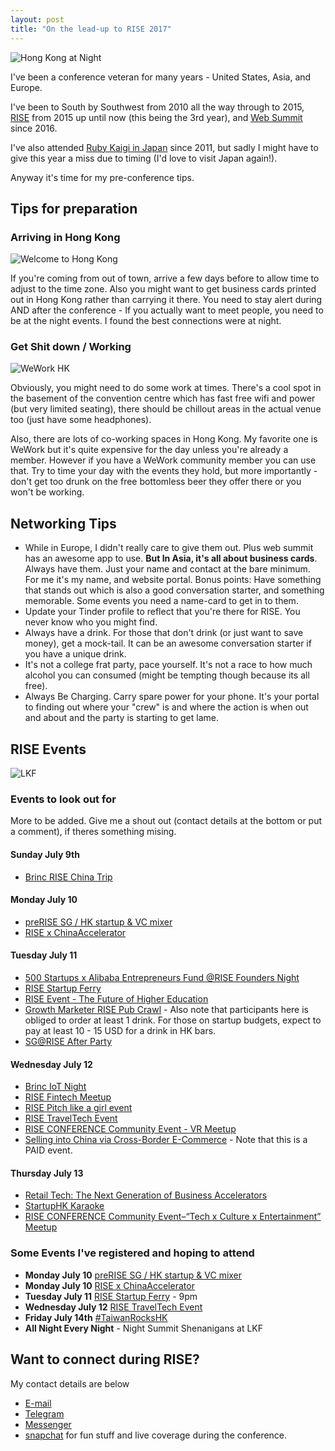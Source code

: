 ```yaml
---
layout: post
title: "On the lead-up to RISE 2017"
---
```


![Hong Kong at Night](https://images.itinerantfoodie.com/uploads/hong-kong-pics/peaknighttime.png)

I've been a conference veteran for many years - United States, Asia, and Europe.

I've been to South by Southwest from 2010 all the way through to 2015, [RISE](http://www.nolim1t.co/2016/06/06/post-rise-conference-key-takes.html) from 2015 up until now (this being the 3rd year), and [Web Summit](http://www.nolim1t.co/2016/11/21/websummit-2016.html) since 2016.

I've also attended [Ruby Kaigi in Japan](http://www.nolim1t.co/2016/09/12/rubykaigi-2016.html) since 2011, but sadly I might have to give this year a miss due to timing (I'd love to visit Japan again!).

Anyway it's time for my pre-conference tips.

## Tips for preparation

### Arriving in Hong Kong

![Welcome to Hong Kong](https://images.itinerantfoodie.com/uploads/hong-kong-pics/welcome-to-hk.png)

If you're coming from out of town, arrive a few days before to allow time to adjust to the time zone. Also you might want to get business cards printed out in Hong Kong rather than carrying it there. You need to stay alert during AND after the conference - If you actually want to meet people, you need to be at the night events. I found the best connections were at night.

### Get Shit down / Working

![WeWork HK](https://images.itinerantfoodie.com/uploads/hong-kong-pics/hk-wework.jpg)

Obviously, you might need to do some work at times. There's a cool spot in the basement of the convention centre which has fast free wifi and power (but very limited seating), there should be chillout areas in the actual venue too (just have some headphones).

Also, there are lots of co-working spaces in Hong Kong. My favorite one is WeWork but it's quite expensive for the day unless you're already a member. However if you have a WeWork community member you can use that. Try to time your day with the events they hold, but more importantly - don't get too drunk on the free bottomless beer they offer there or you won't be working.


## Networking Tips

* While in Europe, I didn't really care to give them out. Plus web summit has an awesome app to use. **But In Asia, it's all about business cards**. Always have them. Just your name and contact at the bare minimum. For me it's my name, and website portal. Bonus points: Have something that stands out which is also a good conversation starter, and something memorable. Some events you need a name-card to get in to them.
* Update your Tinder profile to reflect that you're there for RISE. You never know who you might find.
* Always have a drink. For those that don't drink (or just want to save money), get a mock-tail. It can be an awesome conversation starter if you have a unique drink.
* It's not a college frat party, pace yourself. It's not a race to how much alcohol you can consumed (might be tempting though because its all free).
* Always Be Charging. Carry spare power for your phone. It's your portal to finding out where your "crew" is and where the action is when out and about and the party is starting to get lame.

## RISE Events

![LKF](https://images.itinerantfoodie.com/uploads/hong-kong-pics/lkf.jpg)

### Events to look out for

More to be added. Give me a shout out (contact details at the bottom or put a comment), if theres something mising.

#### Sunday July 9th

* [Brinc RISE China Trip](https://riseconf.com/china-trip)

#### Monday July 10

* [preRISE SG / HK startup & VC mixer](https://www.eventbrite.sg/e/prerise-sg-hk-startup-vc-mixer-tickets-35449650860)
* [RISE x ChinaAccelerator](https://www.eventbrite.com/e/chinaccelerator-x-wework-launch-across-borders-tickets-35303223893)

#### Tuesday July 11

* [500 Startups x Alibaba Entrepreneurs Fund @RISE Founders Night](https://www.eventbrite.com/e/500-startups-x-alibaba-entrepreneurs-fund-rise-founders-night-tickets-34930324541?aff=es2)
* [RISE Startup Ferry](https://www.eventbrite.hk/e/startupferry-2017-party-by-alivenotdeadcom-tickets-35070216963)
* [RISE Event - The Future of Higher Education](https://www.eventbrite.com/e/rise-community-event-the-future-of-higher-education-tickets-34954164848)
* [Growth Marketer RISE Pub Crawl](https://www.eventbrite.hk/e/the-1st-rise-pub-crawl-for-growth-marketers-by-growthmarketeracademy-tickets-35501192021) - Also note that participants here is obliged to order at least 1 drink. For those on startup budgets, expect to pay at least 10 - 15 USD for a drink in HK bars.
* [SG@RISE After Party](https://www.eventbrite.sg/e/sgrise-after-party-tickets-35031543289)

#### Wednesday July 12

* [Brinc IoT Night](https://www.eventbrite.hk/e/brincs-internet-of-things-night-tickets-35073544917)
* [RISE Fintech Meetup](https://www.eventbrite.com/e/rise-fintech-meetup-tickets-35395918144)
* [RISE Pitch like a girl event](https://www.eventbrite.hk/e/pitch-like-a-girl-rise-tickets-35029601481)
* [RISE TravelTech Event](https://www.eventbrite.hk/e/rise-community-event-traveltech-runway-tickets-35035253386)
* [RISE CONFERENCE Community Event - VR Meetup](https://www.eventbrite.com/e/rise-conference-community-event-vr-meetup-vr-content-development-community-engagement-international-tickets-35516622173)
* [Selling into China via Cross-Border E-Commerce](https://www.eventbrite.com/e/cross-border-ecommerce-into-china-at-rise-conference-tickets-35073885937) - Note that this is a PAID event.

#### Thursday July 13

* [Retail Tech: The Next Generation of Business Accelerators](https://www.eventbrite.hk/e/retail-tech-the-next-generation-of-business-accelerators-tickets-32346478187)
* [StartupHK Karaoke](https://www.eventbrite.com/e/startupshk-presents-startup-karaoke-rise-closing-party-powered-by-alivenotdead-tickets-34460285642)
* [RISE CONFERENCE Community Event–“Tech x Culture x Entertainment” Meetup](https://www.eventbrite.com/e/rise-conference-community-eventtech-x-culture-x-entertainment-meetup-tickets-35595516147)

### Some Events I've registered and hoping to attend

* **Monday July 10** [preRISE SG / HK startup & VC mixer](https://www.eventbrite.sg/e/prerise-sg-hk-startup-vc-mixer-tickets-35449650860)
* **Monday July 10** [RISE x ChinaAccelerator](https://www.eventbrite.com/e/chinaccelerator-x-wework-launch-across-borders-tickets-35303223893)
* **Tuesday July 11** [RISE Startup Ferry](https://www.eventbrite.hk/e/startupferry-2017-party-by-alivenotdeadcom-tickets-35070216963) - 9pm
* **Wednesday July 12** [RISE TravelTech Event](https://www.eventbrite.hk/e/rise-community-event-traveltech-runway-tickets-35035253386)
* **Friday July 14th** [#TaiwanRocksHK](https://www.eventbrite.com/e/taiwanrockshk-registration-35339277731)
* **All Night Every Night** - Night Summit Shenanigans at LKF

## Want to connect during RISE?

My contact details are below

* <i class="fa fa-envelope" aria-hidden="true"></i> [E-mail](https://21.co/barryt/)
* <i class="fa fa-telegram" aria-hidden="true"></i> [Telegram](https://t.me/nolim1t)
* <i class="fa fa-commenting-o" aria-hidden="true"></i> [Messenger](https://m.me/barry.teoh)
* <i class="fa fa-snapchat-ghost" aria-hidden="true"></i> [snapchat](https://www.snapchat.com/add/nolim1t) for fun stuff and live coverage during the conference.
